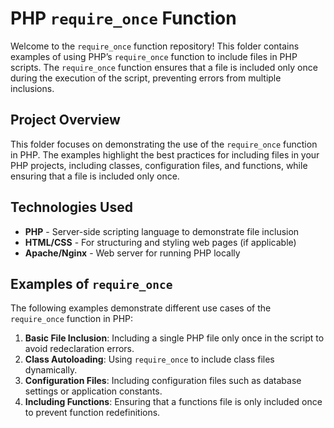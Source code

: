 # PHP `require_once` Function

Welcome to the `require_once` function repository! This folder contains examples of using PHP’s `require_once` function to include files in PHP scripts. The `require_once` function ensures that a file is included only once during the execution of the script, preventing errors from multiple inclusions.

## Project Overview

This folder focuses on demonstrating the use of the `require_once` function in PHP. The examples highlight the best practices for including files in your PHP projects, including classes, configuration files, and functions, while ensuring that a file is included only once.

## Technologies Used

- **PHP** - Server-side scripting language to demonstrate file inclusion
- **HTML/CSS** - For structuring and styling web pages (if applicable)
- **Apache/Nginx** - Web server for running PHP locally

## Examples of `require_once`

The following examples demonstrate different use cases of the `require_once` function in PHP:

1. **Basic File Inclusion**: Including a single PHP file only once in the script to avoid redeclaration errors.
2. **Class Autoloading**: Using `require_once` to include class files dynamically.
3. **Configuration Files**: Including configuration files such as database settings or application constants.
4. **Including Functions**: Ensuring that a functions file is only included once to prevent function redefinitions.


